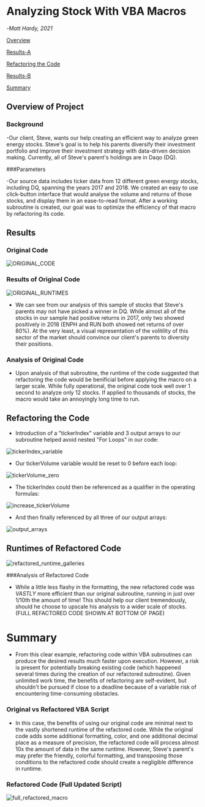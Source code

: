 # Analyzing Stock With VBA Macros

-*Matt Hardy, 2021*

[Overview](##Overview-of-Project)

[Results-A](###Results-of-Original-Code)

[Refactoring the Code](##Refactoring-the-Code)

[Results-B](##Runtimes-of-Refactored-Code)

[Summary](#Summary)

## Overview of Project

### Background

-Our client, Steve, wants our help creating an efficient way to analyze green energy stocks.  Steve's goal is to help his parents diversify their investment portfolio and improve their investment strategy with data-driven decision making.  Currently, all of Steve's parent's holdings are in Daqo (DQ).  

###Parameters

-Our source data includes ticker data from 12 different green energy stocks, including DQ, spanning the years 2017 and 2018.  We created an easy to use click-button interface that would analyse the volume and returns of those stocks, and display them in an ease-to-read format. After a working subroutine is created, our goal was to optimize the efficiency of that macro by refactoring its code. 

## Results

### Original Code
![ORIGINAL_CODE](https://github.com/ZeroDarkHardy/stock-analysis/blob/main/Resources/full_original_code.PNG)

### Results of Original Code

![ORIGINAL_RUNTIMES](https://github.com/ZeroDarkHardy/stock-analysis/blob/main/Resources/original_runtime_gallery.png)
- We can see from our analysis of this sample of stocks that Steve's parents may not have picked a winner in DQ.  While almost all of the stocks in our sample had positive returns in 2017, only two showed positively in 2018 (ENPH and RUN both showed net returns of over 80%).  At the very least, a visual representation of the volitility of this sector of the market should convince our client's parents to diversity their positions.

### Analysis of Original Code

- Upon analysis of that subroutine, the runtime of the code suggested that refactoring the code would be benificial before applying the macro on a larger scale.  While fully operational, the original code took well over 1 second to analyze only 12 stocks.  If applied to thousands of stocks, the macro would take an annoyingly long time to run.

## Refactoring the Code

- Introduction of a "tickerIndex" variable and 3 output arrays to our subroutine helped avoid nested "For Loops" in our code:

![tickerIndex_variable](https://github.com/ZeroDarkHardy/stock-analysis/blob/main/Resources/steps1a_1b.PNG)
  
- Our tickerVolume variable would be reset to 0 before each loop:

![tickerVolume_zero](https://github.com/ZeroDarkHardy/stock-analysis/blob/main/Resources/steps2a_2b.PNG)

- The tickerIndex could then be referenced as a qualifier in the operating formulas:

![increase_tickerVolume](https://github.com/ZeroDarkHardy/stock-analysis/blob/main/Resources/steps3a_3b_3c_3d.PNG)

- And then finally referenced by all three of our output arrays:

![output_arrays](https://github.com/ZeroDarkHardy/stock-analysis/blob/main/Resources/steps4.PNG)

## Runtimes of Refactored Code
![refactored_runtime_galleries](https://github.com/ZeroDarkHardy/stock-analysis/blob/main/Resources/refactored_runtime_gallery.png)

###Analysis of Refactored Code

- While a little less flashy in the formatting, the new refactored code was *VASTLY* more efficient than our original subroutine, running in just over 1/10th the amount of time!  This should help our client tremendously, should he choose to upscale his analysis to a wider scale of stocks.  (FULL REFACTORED CODE SHOWN AT BOTTOM OF PAGE)

# Summary

- From this clear example, refactoring code within VBA subroutines can produce the desired results much faster upon execution.  However, a risk is present for potentially breaking existing code (which happened several times during the creation of our refactored subroutine).  Given unlimited work time, the benefits of refactoring are self-evident, but shouldn't be pursued if close to a deadline because of a variable risk of encountering time-consuming obstacles.

### Original vs Refactored VBA Script

- In this case, the benefits of using our original code are minimal next to the vastly shortened runtime of the refactored code.  While the original code adds some additional formatting, color, and one additional decimal place as a measure of precision, the refactored code will process almost 10x the amount of data in the same runtime.  However, Steve's parent's may prefer the friendly, colorful formatting, and transposing those conditions to the refactored code should create a negligible difference in runtime.

### Refactored Code (Full Updated Script)
![full_refactored_macro](https://github.com/ZeroDarkHardy/stock-analysis/blob/main/Resources/full_refactored_code.PNG)
